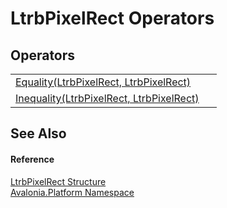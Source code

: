 # LtrbPixelRect Operators




## Operators
<table>
<tr>
<td><a href="M_Avalonia_Platform_LtrbPixelRect_op_Equality">Equality(LtrbPixelRect, LtrbPixelRect)</a></td>
<td> </td>
</tr>
<tr>
<td><a href="M_Avalonia_Platform_LtrbPixelRect_op_Inequality">Inequality(LtrbPixelRect, LtrbPixelRect)</a></td>
<td> </td>
</tr>
</table>

## See Also


#### Reference
<a href="T_Avalonia_Platform_LtrbPixelRect">LtrbPixelRect Structure</a>  
<a href="N_Avalonia_Platform">Avalonia.Platform Namespace</a>  
